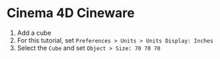 # Cinema 4D Cineware

1. Add a cube
2. For this tutorial, set `Preferences > Units > Units Display: Inches`
3. Select the `Cube` and set `Object > Size: 70 70 70`

